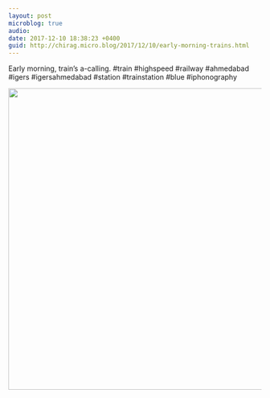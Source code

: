 ```yaml
---
layout: post
microblog: true
audio: 
date: 2017-12-10 18:38:23 +0400
guid: http://chirag.micro.blog/2017/12/10/early-morning-trains.html
---
```

Early morning, train’s a-calling. #train #highspeed #railway #ahmedabad #igers #igersahmedabad #station #trainstation #blue #iphonography

<img src="http://chirag.micro.blog/uploads/2017/d7d25b3c32.jpg" width="600" height="600" />
